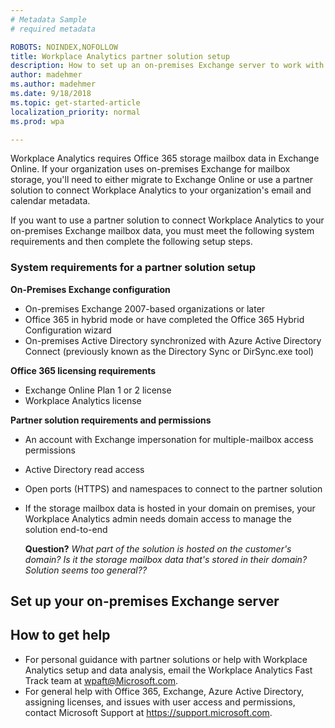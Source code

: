 ```yaml
---
# Metadata Sample
# required metadata

ROBOTS: NOINDEX,NOFOLLOW
title: Workplace Analytics partner solution setup
description: How to set up an on-premises Exchange server to work with Workplace Analytics. 
author: madehmer
ms.author: madehmer
ms.date: 9/18/2018
ms.topic: get-started-article
localization_priority: normal 
ms.prod: wpa

---
```


Workplace Analytics requires Office 365 storage mailbox data in Exchange Online. If your organization uses on-premises Exchange for mailbox storage, you'll need to either migrate to Exchange Online or use a partner solution to connect Workplace Analytics to your organization's email and calendar metadata.

If you want to use a partner solution to connect Workplace Analytics to your on-premises Exchange mailbox data, you must meet the following system requirements and then complete the following setup steps.

### System requirements for a partner solution setup

**On-Premises Exchange configuration**

* On-premises Exchange 2007-based organizations or later
* Office 365 in hybrid mode or have completed the Office 365 Hybrid Configuration wizard​
* On-premises Active Directory synchronized with Azure Active Directory Connect (previously known as the Directory Sync or DirSync.exe tool)

**Office 365 licensing requirements**

* Exchange Online Plan 1 or 2 license
* Workplace Analytics license

**Partner solution requirements and permissions**

* An account with Exchange impersonation​ for multiple-mailbox access permissions
* Active Directory read access​
* Open ports (HTTPS) and namespaces to connect to the partner solution
* If the storage mailbox data is hosted in your domain on premises, your Workplace Analytics admin needs domain access to manage the solution end-to-end

     **Question?** *What part of the solution is hosted on the customer's domain? Is it the storage mailbox data that's stored in their domain? Solution seems too general??*

## Set up your on-premises Exchange server



## How to get help

* For personal guidance with partner solutions or help with Workplace Analytics setup and data analysis, email the Workplace Analytics Fast Track team at <wpaft@Microsoft.com>.
* For general help with Office 365, Exchange, Azure Active Directory, assigning licenses, and issues with user access and permissions, contact Microsoft Support at https://support.microsoft.com.